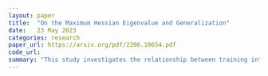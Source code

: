 ```yaml
---
layout: paper
title:  "On the Maximum Hessian Eigenvalue and Generalization"
date:   23 May 2023
categories: research
paper_url: https://arxiv.org/pdf/2206.10654.pdf
code_url: 
summary: "This study investigates the relationship between training interventions and the generalization of deep networks. While previous research suggests that flatter solutions generalize better than sharper ones, particularly measured by λmax, the largest eigenvalue of the Hessian of the loss, this paper challenges this notion. Through experiments, we demonstrate that larger learning rates reduce λmax for all batch sizes but do not consistently improve generalization. Additionally, scaling batch size and learning rate simultaneously can change λmax without affecting generalization. Sharpness-Aware Minimization (SAM) produces smaller λmax but does not consistently enhance generalization, especially with larger batch sizes. Excessive dropout probabilities can degrade generalization, despite promoting smaller λmax. Batch normalization, while not consistently reducing λmax, still improves generalization. These findings question λmax's role in explaining generalization in neural networks, highlighting the limits of its explanatory power."
---
```


